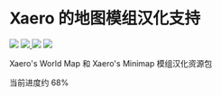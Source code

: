 # Xaero 的地图模组汉化支持

[![](https://img.shields.io/badge/progress-68%25-F3FD00.svg?style=flat-square)](https://github.com/CMBill/Xaeros_Maps_Chinese_Support)
[![](https://img.shields.io/badge/Minecraft-1.17.1-informational.svg?style=flat-square) ](https://www.minecraft.net/)
[![](https://img.shields.io/badge/Xaero's_World_Map-1.17.3--fabric-informational.svg?style=flat-square)](https://chocolateminecraft.com/worldmap.php)
[![](https://img.shields.io/badge/Xaero's_Minimap-21.19.0--fabric-informational.svg?style=flat-square)](https://chocolateminecraft.com/minimap2.php)

Xaero's World Map 和 Xaero's Minimap 模组汉化资源包

当前进度约 68%
